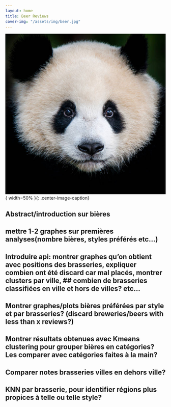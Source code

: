 ```yaml
---
layout: home
title: Beer Reviews
cover-img: "/assets/img/beer.jpg"
---
```

![ Image description ](/images/image.jpg "Caption"){ width=50% }{: .center-image-caption}

## Abstract/introduction sur bières
## mettre 1-2 graphes sur premières analyses(nombre bières, styles préférés etc…)
## Introduire api: montrer graphes qu’on obtient avec positions des brasseries, expliquer combien ont été discard car mal placés, montrer clusters par ville, ## combien de brasseries classifiées en ville et hors de villes? etc…
## Montrer graphes/plots bières préférées par style et par brasseries? (discard breweries/beers with less than x reviews?)
## Montrer résultats obtenues avec Kmeans clustering pour grouper bières en catégories? Les comparer avec catégories faites à la main?
## Comparer notes brasseries villes en dehors ville?
## KNN par brasserie, pour identifier régions plus propices à telle ou telle style?



